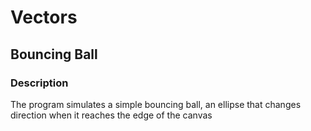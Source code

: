 # Vectors

## Bouncing Ball

### Description

The program simulates a simple bouncing ball, an ellipse that changes direction when it reaches the edge of the canvas
